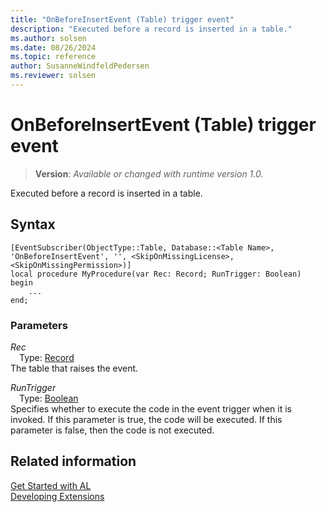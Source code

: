 ```yaml
---
title: "OnBeforeInsertEvent (Table) trigger event"
description: "Executed before a record is inserted in a table."
ms.author: solsen
ms.date: 08/26/2024
ms.topic: reference
author: SusanneWindfeldPedersen
ms.reviewer: solsen
---
```

[//]: # (START>DO_NOT_EDIT)
[//]: # (IMPORTANT:Do not edit any of the content between here and the END>DO_NOT_EDIT.)
[//]: # (Any modifications should be made in the .xml files in the ModernDev repo.)

# OnBeforeInsertEvent (Table) trigger event
> **Version**: _Available or changed with runtime version 1.0._

Executed before a record is inserted in a table.


## Syntax
```AL
[EventSubscriber(ObjectType::Table, Database::<Table Name>, 'OnBeforeInsertEvent', '', <SkipOnMissingLicense>, <SkipOnMissingPermission>)]
local procedure MyProcedure(var Rec: Record; RunTrigger: Boolean)
begin
    ...
end;
```

### Parameters

*Rec*  
&emsp;Type: [Record](../../../methods-auto/record/record-data-type.md)  
The table that raises the event.  

*RunTrigger*  
&emsp;Type: [Boolean](../../../methods-auto/boolean/boolean-data-type.md)  
Specifies whether to execute the code in the event trigger when it is invoked. If this parameter is true, the code will be executed. If this parameter is false, then the code is not executed.  



[//]: # (IMPORTANT: END>DO_NOT_EDIT)
## Related information  
[Get Started with AL](../../../devenv-get-started.md)  
[Developing Extensions](../../../devenv-dev-overview.md)   